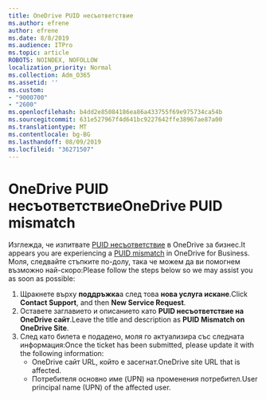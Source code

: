 ```yaml
---
title: OneDrive PUID несъответствие
ms.author: efrene
author: efrene
ms.date: 8/8/2019
ms.audience: ITPro
ms.topic: article
ROBOTS: NOINDEX, NOFOLLOW
localization_priority: Normal
ms.collection: Adm_O365
ms.assetid: ''
ms.custom:
- "9000700"
- "2600"
ms.openlocfilehash: b4dd2e85084186ea86a433755f69e975734ca54b
ms.sourcegitcommit: 631e527967f4d641bc9227642ffe38967ae87a00
ms.translationtype: MT
ms.contentlocale: bg-BG
ms.lasthandoff: 08/09/2019
ms.locfileid: "36271507"
---
```

# <a name="onedrive-puid-mismatch"></a><span data-ttu-id="dbade-102">OneDrive PUID несъответствие</span><span class="sxs-lookup"><span data-stu-id="dbade-102">OneDrive PUID mismatch</span></span>
<span data-ttu-id="dbade-103">Изглежда, че изпитвате [PUID несъответствие](https://docs.microsoft.com/sharepoint/support/administration/access-denied-or-need-permission-error-sharepoint-online-or-onedrive-for-business#when-accessing-a-onedrive-site) в OneDrive за бизнес.</span><span class="sxs-lookup"><span data-stu-id="dbade-103">It appears you are experiencing a [PUID mismatch](https://docs.microsoft.com/sharepoint/support/administration/access-denied-or-need-permission-error-sharepoint-online-or-onedrive-for-business#when-accessing-a-onedrive-site) in OneDrive for Business.</span></span> <span data-ttu-id="dbade-104">Моля, следвайте стъпките по-долу, така че можем да ви помогнем възможно най-скоро:</span><span class="sxs-lookup"><span data-stu-id="dbade-104">Please follow the steps below so we may assist you as soon as possible:</span></span>

1. <span data-ttu-id="dbade-105">Щракнете върху **поддръжка**а след това **нова услуга искане**.</span><span class="sxs-lookup"><span data-stu-id="dbade-105">Click **Contact Support**, and then **New Service Request**.</span></span>
2. <span data-ttu-id="dbade-106">Оставете заглавието и описанието като **PUID несъответствие на OneDrive сайт**.</span><span class="sxs-lookup"><span data-stu-id="dbade-106">Leave the title and description as **PUID Mismatch on OneDrive Site**.</span></span>
3. <span data-ttu-id="dbade-107">След като билета е подадено, моля го актуализира със следната информация:</span><span class="sxs-lookup"><span data-stu-id="dbade-107">Once the ticket has been submitted, please update it with the following information:</span></span>
    - <span data-ttu-id="dbade-108">OneDrive сайт URL, който е засегнат.</span><span class="sxs-lookup"><span data-stu-id="dbade-108">OneDrive site URL that is affected.</span></span>
    - <span data-ttu-id="dbade-109">Потребителя основно име (UPN) на променения потребител.</span><span class="sxs-lookup"><span data-stu-id="dbade-109">User principal name (UPN) of the affected user.</span></span>




